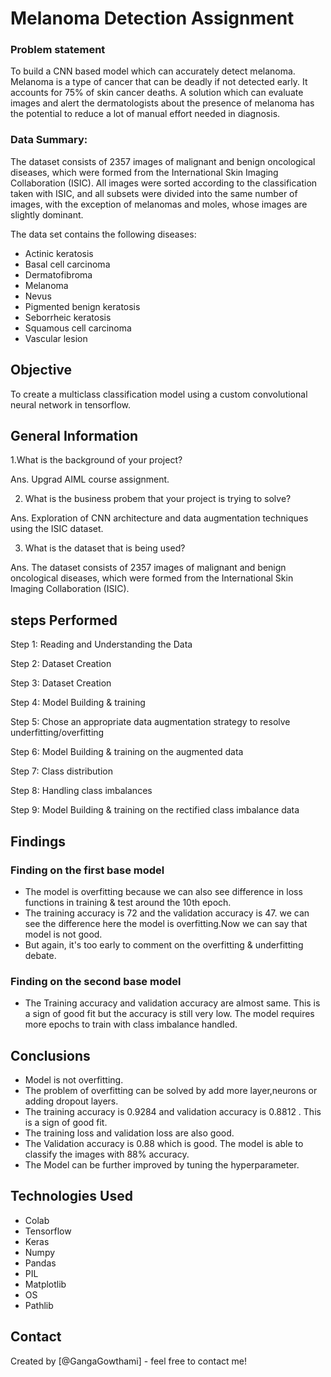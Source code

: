 # Melanoma Detection Assignment
### Problem statement

To build a CNN based model which can accurately detect melanoma. Melanoma is a type of cancer that can be deadly if not detected early. It accounts for 75% of skin cancer deaths. A solution which can evaluate images and alert the dermatologists about the presence of melanoma has the potential to reduce a lot of manual effort needed in diagnosis.


### Data Summary:

The dataset consists of 2357 images of malignant and benign oncological diseases, which were formed from the International Skin Imaging Collaboration (ISIC). All images were sorted according to the classification taken with ISIC, and all subsets were divided into the same number of images, with the exception of melanomas and moles, whose images are slightly dominant.

The data set contains the following diseases:
- Actinic keratosis
- Basal cell carcinoma
- Dermatofibroma
- Melanoma
- Nevus
- Pigmented benign keratosis
- Seborrheic keratosis
- Squamous cell carcinoma
- Vascular lesion


## Objective

To create a multiclass classification model using a custom convolutional neural network in tensorflow.


## General Information

1.What is the background of your project?

Ans. Upgrad AIML course assignment.

2. What is the business probem that your project is trying to solve?

Ans. Exploration of CNN architecture and data augmentation techniques using the ISIC dataset.

3. What is the dataset that is being used?

Ans. The dataset consists of 2357 images of malignant and benign oncological diseases, which were formed from the International Skin Imaging Collaboration (ISIC).


## steps Performed

Step 1: Reading and Understanding the Data

Step 2: Dataset Creation

Step 3: Dataset Creation

Step 4: Model Building & training 

Step 5: Chose an appropriate data augmentation strategy to resolve underfitting/overfitting 

Step 6: Model Building & training on the augmented data 

Step 7: Class distribution

Step 8: Handling class imbalances

Step 9: Model Building & training on the rectified class imbalance data 

## Findings
### Finding on the first base model

- The model is overfitting because we can also see difference in loss functions in training & test around the 10th epoch.
- The training accuracy is 72 and the validation accuracy is 47. we can see the difference here the model is overfitting.Now we can say that model is not good.
- But again, it's too early to comment on the overfitting & underfitting debate.

### Finding on the second base model

- The Training accuracy and validation accuracy are almost same. This is a sign of good fit but the accuracy is still very low. The model requires more epochs to train with class imbalance handled.

## Conclusions

- Model is not overfitting.
- The problem of overfitting can be solved by add more layer,neurons or adding dropout layers.
- The training accuracy is 0.9284 and validation accuracy is 0.8812 . This is a sign of good fit.
- The training loss and validation loss are also good.
- The Validation accuracy is 0.88 which is good. The model is able to classify the images with 88% accuracy.
- The Model can be further improved by tuning the hyperparameter.


## Technologies Used

- Colab
- Tensorflow
- Keras
- Numpy
- Pandas
- PIL
- Matplotlib
- OS
- Pathlib

## Contact
Created by [@GangaGowthami] - feel free to contact me!




